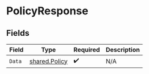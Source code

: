 # PolicyResponse


## Fields

| Field                                                 | Type                                                  | Required                                              | Description                                           |
| ----------------------------------------------------- | ----------------------------------------------------- | ----------------------------------------------------- | ----------------------------------------------------- |
| `Data`                                                | [shared.Policy](../../../pkg/models/shared/policy.md) | :heavy_check_mark:                                    | N/A                                                   |
